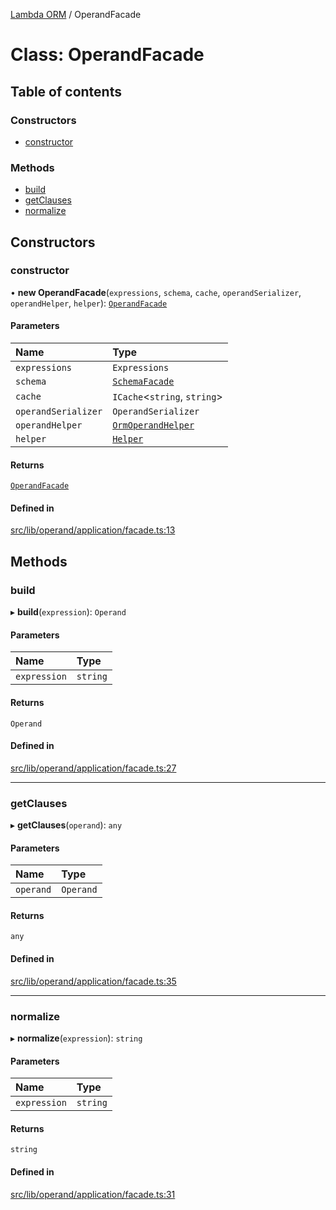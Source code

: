 [Lambda ORM](../README.md) / OperandFacade

# Class: OperandFacade

## Table of contents

### Constructors

- [constructor](OperandFacade.md#constructor)

### Methods

- [build](OperandFacade.md#build)
- [getClauses](OperandFacade.md#getclauses)
- [normalize](OperandFacade.md#normalize)

## Constructors

### constructor

• **new OperandFacade**(`expressions`, `schema`, `cache`, `operandSerializer`, `operandHelper`, `helper`): [`OperandFacade`](OperandFacade.md)

#### Parameters

| Name | Type |
| :------ | :------ |
| `expressions` | `Expressions` |
| `schema` | [`SchemaFacade`](SchemaFacade.md) |
| `cache` | `ICache`\<`string`, `string`\> |
| `operandSerializer` | `OperandSerializer` |
| `operandHelper` | [`OrmOperandHelper`](OrmOperandHelper.md) |
| `helper` | [`Helper`](Helper.md) |

#### Returns

[`OperandFacade`](OperandFacade.md)

#### Defined in

[src/lib/operand/application/facade.ts:13](https://github.com/FlavioLionelRita/lambdaorm/blob/d07a0a4f/src/lib/operand/application/facade.ts#L13)

## Methods

### build

▸ **build**(`expression`): `Operand`

#### Parameters

| Name | Type |
| :------ | :------ |
| `expression` | `string` |

#### Returns

`Operand`

#### Defined in

[src/lib/operand/application/facade.ts:27](https://github.com/FlavioLionelRita/lambdaorm/blob/d07a0a4f/src/lib/operand/application/facade.ts#L27)

___

### getClauses

▸ **getClauses**(`operand`): `any`

#### Parameters

| Name | Type |
| :------ | :------ |
| `operand` | `Operand` |

#### Returns

`any`

#### Defined in

[src/lib/operand/application/facade.ts:35](https://github.com/FlavioLionelRita/lambdaorm/blob/d07a0a4f/src/lib/operand/application/facade.ts#L35)

___

### normalize

▸ **normalize**(`expression`): `string`

#### Parameters

| Name | Type |
| :------ | :------ |
| `expression` | `string` |

#### Returns

`string`

#### Defined in

[src/lib/operand/application/facade.ts:31](https://github.com/FlavioLionelRita/lambdaorm/blob/d07a0a4f/src/lib/operand/application/facade.ts#L31)
